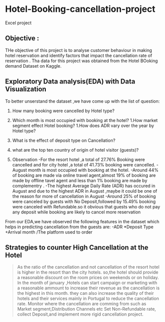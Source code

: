 # Hotel-Booking-cancellation-project
Excel project
## Objective :
THe objective of this project is to analyse customer behaviour in making hotel reservation and identify factors that impact the cancellation rate of reservation . Tha data for this project was obtained from the Hotel BOoking demand Dataset on Kaggle.

## Exploratory Data analysis(EDA) with Data Visualization
To better unserstand the dataset ,we have come up with the list of question:
1. How many booking were cancelled by Hotel type?
1. Which month is most occupied with booking at the hotel?
1.How market segment effect Hotel booking?
1.How does ADR vary over the year by Hotel type?
1. What is the effect of deposit type on Cancellation?
1. what are the top ten country of origin of hotel visitor (guests)?
   
 100. Observation
-For the resort hotel ,a total of 27.76% Booking  were cancelled and for city hotel ,a total of 41.73% booking were cancelled.
-August month is most occupied with booking at the hotel.
-Around 44% of booking are made via online travel agent,almost 19% of booking are made by offline tavel agent and less than 1% booking are made by complementry .
-The highest Average Daily Rate (ADR) has occured in August and due to the highest ADR in August ,maybe it could be one of the reason for more of cancellation in August
-Around 25% of booking were canceled by guests with No Deposit,followed by 15.49% booking were canceled with Refundable.so it obvious that guests who do not pay any deposit while booking are likely to 
cancel more reservation

From our EDA,we have observed the following features in the dataset which helps in predicting cancellation from the guests are:
-ADR
*Deposit Type
+Arrival month
/The platform used to order

## Strategies to counter High Cancellation at the Hotel
>As the ratio of the cancellation and not cancellation of the resort hotel is higher in the resort  than the city hotels. so,the hotel should provide a reasonable discount on the room prices on weekends or on holiday.
>In the month of january ,Hotels can start campaign or marketing with a reasonable ammount to increase their revenue as the cancellation is the highest in this month.
>they can also increase the quality of their hotels and their services mainly in Portugal to reduce the cancellation rate.
>Monitor where the cancellation are comming from such as Market segment,Distribution Channels etc
>Set Non-Refundable rate, collect Deposit,and implement more rigid cancellation project.

